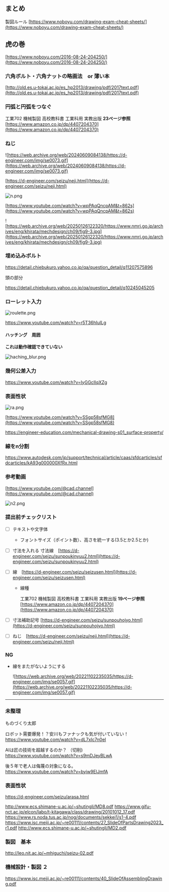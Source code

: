 ## まとめ

製図ルール
[https://www.noboyu.com/drawing-exam-cheat-sheets/](https://www.noboyu.com/drawing-exam-cheat-sheets/)

## 虎の巻

[https://www.noboyu.com/2016-08-24-204250/](https://www.noboyu.com/2016-08-24-204250/)


### 六角ボルト・六角ナットの略画法　or 薄い本

[http://old.es.u-tokai.ac.jp/es_hp2013/drawing/pdf/2017text.pdf](http://old.es.u-tokai.ac.jp/es_hp2013/drawing/pdf/2017text.pdf)

### 円弧と円弧をつなぐ

工業702 機械製図 高校教科書 工業科用 実教出版 **23ページ参照**<br>
[https://www.amazon.co.jp/dp/4407204370](https://www.amazon.co.jp/dp/4407204370)

### ねじ

![https://web.archive.org/web/20240609084138/https://d-engineer.com/img/se0073.gif](https://web.archive.org/web/20240609084138/https://d-engineer.com/img/se0073.gif)

[https://d-engineer.com/seizu/neji.html](https://d-engineer.com/seizu/neji.html)

![n.png](n.png)

[https://www.youtube.com/watch?v=wpPAqQncpAM&t=862s](https://www.youtube.com/watch?v=wpPAqQncpAM&t=862s)

![https://web.archive.org/web/20250126122320/https://www.nmri.go.jp/archives/eng/khirata/mechdesign/ch09/fig9-3.jpg](https://web.archive.org/web/20250126122320/https://www.nmri.go.jp/archives/eng/khirata/mechdesign/ch09/fig9-3.jpg)

### 埋め込みボルト






https://detail.chiebukuro.yahoo.co.jp/qa/question_detail/q11207575896

頭の部分

https://detail.chiebukuro.yahoo.co.jp/qa/question_detail/q10245045205


### ローレット入力

![roulette.png](roulette.png)

https://www.youtube.com/watch?v=r5T36hIuILg

#### ハッチング　周囲　

**これは動作確認できていない**

![haching_blur.png](haching_blur.png)


### 幾何公差入力

https://www.youtube.com/watch?v=IyGGcIIqXZg

### 表面性状

![ra.png](ra.png)

[https://www.youtube.com/watch?v=SSgp58sfMG8](https://www.youtube.com/watch?v=SSgp58sfMG8)


https://engineer-education.com/mechanical-drawing-s01_surface-property/


### 線をn分割

https://www.autodesk.com/jp/support/technical/article/caas/sfdcarticles/sfdcarticles/kA93g000000XfRx.html




### 参考動画

[https://www.youtube.com/@cad.channel](https://www.youtube.com/@cad.channel)


![n2.png](n2.png)

### 提出前チェックリスト

* [ ] テキストや文字体
  * フォントサイズ（ポイント数）、高さを統一する(3.5とか2.5とか)
* [ ] 寸法を入れる 寸法線　[https://d-engineer.com/seizu/sunpoukinyuu2.html](https://d-engineer.com/seizu/sunpoukinyuu2.html)
  
      
* [ ] 線　[https://d-engineer.com/seizu/seizusen.html](https://d-engineer.com/seizu/seizusen.html)
  * 線種

    工業702 機械製図 高校教科書 工業科用 実教出版 **19ページ参照**<br>
    [https://www.amazon.co.jp/dp/4407204370](https://www.amazon.co.jp/dp/4407204370)     


* [ ] 寸法補助記号 [https://d-engineer.com/seizu/sunpouhojyo.html](https://d-engineer.com/seizu/sunpouhojyo.html)
* [ ] ねじ　[https://d-engineer.com/seizu/neji.html](https://d-engineer.com/seizu/neji.html)




### NG

  * 線をまたがないようにする

    ![https://web.archive.org/web/20221102235035/https://d-engineer.com/img/se0057.gif](https://web.archive.org/web/20221102235035/https://d-engineer.com/img/se0057.gif)


----

### 未整理

ものづくり太郎

ロボット需要爆発！？安川もファナックも気が付いていない！<br>
https://www.youtube.com/watch?v=dL7xIc7n0eI

AIは匠の技術を超越するのか？ （切削)<br>
https://www.youtube.com/watch?v=s9mDJeyBLwA 

後５年で老人は侮蔑の対象になる。 <br>
https://www.youtube.com/watch?v=byiw9ElJmfA

### 表面性状

https://d-engineer.com/seizu/arasa.html

http://www.ecs.shimane-u.ac.jp/~shutingli/MD8.pdf
https://www.gifu-nct.ac.jp/elcon/labo/t-kitagawa/class/drawing/20101012_17.pdf
https://www.rs.noda.tus.ac.jp/nog/documents/sekkei1/s1-4.pdf
https://www.isc.meiji.ac.jp/~re00111/contents/27_SlideOfPartsDrawing2023_r1.pdf
http://www.ecs.shimane-u.ac.jp/~shutingli/MD2.pdf


### 製図　基本

http://leo.nit.ac.jp/~mhiguchi/seizu-02.pdf

###  機械設計・製図 ２
https://www.isc.meiji.ac.jp/~re00111/contents/40_SlideOfAssemblingDrawing.pdf
